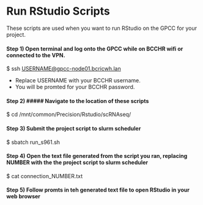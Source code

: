 # Run RStudio Scripts

These scripts are used when you want to run RStudio on the GPCC for your project. 

#### Step 1) Open terminal and log onto the GPCC while on BCCHR wifi or connected to the VPN. 
$ ssh USERNAME@gpcc-node01.bcricwh.lan
- Replace USERNAME with your BCCHR username. 
- You will be promted for your BCCHR password. 

#### Step 2) ##### Navigate to the location of these scripts 
$ cd /mnt/common/Precision/Rstudio/scRNAseq/

#### Step 3) Submit the project script to slurm scheduler
$ sbatch run_s961.sh

#### Step 4) Open the text file generated from the script you ran, replacing NUMBER with the  the project script to slurm scheduler
$ cat connection_NUMBER.txt

#### Step 5) Follow promts in teh generated text file to open RStudio in your web browser
